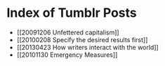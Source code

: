 #  Index of Tumblr Posts


 - [[20091206 Unfettered capitalism]]  
 - [[20100208 Specify the desired results first]]  
 - [[20130423 How writers interact with the world]]  
 - [[20101130 Emergency Measures]]  

